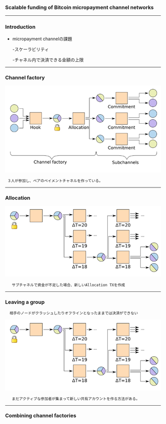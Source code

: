 ### Scalable funding of Bitcoin micropayment channel networks





---
### Introduction　
- micropayment channelの課題

  -スケーラビリティ
  
  -チャネル内で決済できる金額の上限




---


### Channel factory

![alt](mpay1.png)

     ３人が参加し、ペアのペイメントチャネルを作っている。
---


### Allocation

![alt](mpay4.png)

       サブチャネルで資金が不足した場合、新しいAllocation TXを作成
---


###  Leaving a group
      相手のノードがクラッシュしたりオフラインとなったままでは決済ができない
![alt](mpay4.png)
       
       まだアクティブな参加者が集まって新しい共有アカウントを作る方法がある。
 
      
---

### Combining channel factories

